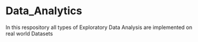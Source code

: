 # Data_Analytics
In this respository all types of Exploratory Data Analysis  are implemented on real world Datasets
